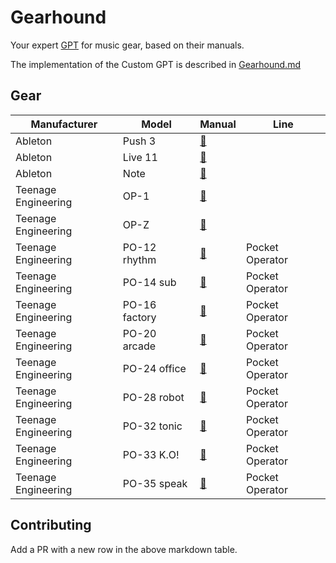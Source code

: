 # Gearhound
Your expert [GPT](https://openai.com/blog/introducing-gpts) for music gear, based on their manuals.

The implementation of the Custom GPT is described in [Gearhound.md](/Gearhound.md)

## Gear

| Manufacturer | Model | Manual | Line |
|---|---|---|---|
| Ableton | Push 3 | [🔗](https://www.ableton.com/en/push/manual/) | |
| Ableton | Live 11 | [🔗](https://www.ableton.com/en/manual/welcome-to-live/) | |
| Ableton | Note | [🔗](https://www.ableton.com/en/note/) | |
| Teenage Engineering | OP-1 | [🔗](https://teenage.engineering/products/op-1/original) | |
| Teenage Engineering | OP-Z | [🔗](https://teenage.engineering/products/op-z/) | |
| Teenage Engineering | PO-12 rhythm | [🔗](https://teenage.engineering/guides/po-12/en) | Pocket Operator |
| Teenage Engineering | PO-14 sub | [🔗](https://teenage.engineering/guides/po-14/en) | Pocket Operator |
| Teenage Engineering | PO-16 factory | [🔗](https://teenage.engineering/guides/po-16/en) | Pocket Operator |
| Teenage Engineering | PO-20 arcade | [🔗](https://teenage.engineering/guides/po-20/en) | Pocket Operator |
| Teenage Engineering | PO-24 office | [🔗](https://teenage.engineering/guides/po-24/en) | Pocket Operator |
| Teenage Engineering | PO-28 robot | [🔗](https://teenage.engineering/guides/po-28/en) | Pocket Operator |
| Teenage Engineering | PO-32 tonic | [🔗](https://teenage.engineering/guides/po-32/en) | Pocket Operator |
| Teenage Engineering | PO-33 K.O! | [🔗](https://teenage.engineering/guides/po-33/en) | Pocket Operator |
| Teenage Engineering | PO-35 speak | [🔗](https://teenage.engineering/guides/po-35/en) | Pocket Operator |

## Contributing
Add a PR with a new row in the above markdown table.

